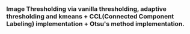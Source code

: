 ### Image Thresholding via vanilla thresholding, adaptive thresholding and kmeans + CCL(Connected Component Labeling) implementation + Otsu's method implementation.
